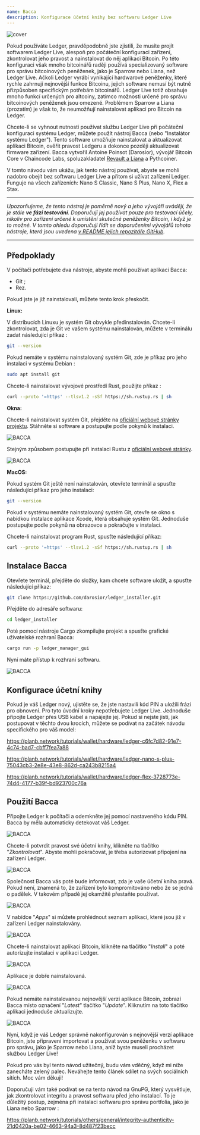 ```yaml
---
name: Bacca
description: Konfigurace účetní knihy bez softwaru Ledger Live
---
```

![cover](assets/cover.webp)

Pokud používáte Ledger, pravděpodobně jste zjistili, že musíte projít softwarem Ledger Live, alespoň pro počáteční konfiguraci zařízení, zkontrolovat jeho pravost a nainstalovat do něj aplikaci Bitcoin. Po této konfiguraci však mnoho bitcoinářů raději používá specializovaný software pro správu bitcoinových peněženek, jako je Sparrow nebo Liana, než Ledger Live. Ačkoli Ledger vyrábí vynikající hardwarové peněženky, které rychle zahrnují nejnovější funkce Bitcoinu, jejich software nemusí být nutně přizpůsoben specifickým potřebám bitcoinářů. Ledger Live totiž obsahuje mnoho funkcí určených pro altcoiny, zatímco možnosti určené pro správu bitcoinových peněženek jsou omezené. Problémem Sparrow a Liana (prozatím) je však to, že neumožňují nainstalovat aplikaci pro Bitcoin na Ledger.

Chcete-li se vyhnout nutnosti používat službu Ledger Live při počáteční konfiguraci systému Ledger, můžete použít nástroj Bacca (nebo "Instalátor systému Ledger"). Tento software umožňuje nainstalovat a aktualizovat aplikaci Bitcoin, ověřit pravost Ledgeru a dokonce později aktualizovat firmware zařízení. Bacca vytvořil Antoine Poinsot (Darosior), vývojář Bitcoin Core v Chaincode Labs, spoluzakladatel [Revault a Liana](https://wizardsardine.com/) a Pythcoiner.

V tomto návodu vám ukážu, jak tento nástroj používat, abyste se mohli nadobro obejít bez softwaru Ledger Live a přitom si užívat zařízení Ledger. Funguje na všech zařízeních: Nano S Classic, Nano S Plus, Nano X, Flex a Stax.

---
*Upozorňujeme, že tento nástroj je poměrně nový a jeho vývojáři uvádějí, že je stále **ve fázi testování**. Doporučují jej používat pouze pro testovací účely, nikoliv pro zařízení určené k umístění skutečné peněženky Bitcoin, i když je to možné. V tomto ohledu doporučuji řídit se doporučeními vývojářů tohoto nástroje, která jsou uvedena [v README jejich repozitáře GitHub](https://github.com/darosior/ledger_installer).*

---
## Předpoklady

V počítači potřebujete dva nástroje, abyste mohli používat aplikaci Bacca:


- Git ;
- Rez.

Pokud jste je již nainstalovali, můžete tento krok přeskočit.

**Linux:**

V distribucích Linuxu je systém Git obvykle předinstalován. Chcete-li zkontrolovat, zda je Git ve vašem systému nainstalován, můžete v terminálu zadat následující příkaz :

```bash
git --version
```

Pokud nemáte v systému nainstalovaný systém Git, zde je příkaz pro jeho instalaci v systému Debian :

```bash
sudo apt install git
```

Chcete-li nainstalovat vývojové prostředí Rust, použijte příkaz :

```bash
curl --proto '=https' --tlsv1.2 -sSf https://sh.rustup.rs | sh
```

**Okna:**

Chcete-li nainstalovat systém Git, přejděte na [oficiální webové stránky projektu](https://git-scm.com/). Stáhněte si software a postupujte podle pokynů k instalaci.

![BACCA](assets/fr/01.webp)

Stejným způsobem postupujte při instalaci Rustu z [oficiální webové stránky](https://www.rust-lang.org/tools/install).

![BACCA](assets/fr/02.webp)

**MacOS:**

Pokud systém Git ještě není nainstalován, otevřete terminál a spusťte následující příkaz pro jeho instalaci:

```bash
git --version
```

Pokud v systému nemáte nainstalovaný systém Git, otevře se okno s nabídkou instalace aplikace Xcode, která obsahuje systém Git. Jednoduše postupujte podle pokynů na obrazovce a pokračujte v instalaci.

Chcete-li nainstalovat program Rust, spusťte následující příkaz:

```bash
curl --proto '=https' --tlsv1.2 -sSf https://sh.rustup.rs | sh
```

## Instalace Bacca

Otevřete terminál, přejděte do složky, kam chcete software uložit, a spusťte následující příkaz:

```bash
git clone https://github.com/darosior/ledger_installer.git
```

Přejděte do adresáře softwaru:

```bash
cd ledger_installer
```

Poté pomocí nástroje Cargo zkompilujte projekt a spusťte grafické uživatelské rozhraní Bacca:

```bash
cargo run -p ledger_manager_gui
```

Nyní máte přístup k rozhraní softwaru.

![BACCA](assets/fr/03.webp)

## Konfigurace účetní knihy

Pokud je váš Ledger nový, ujistěte se, že jste nastavili kód PIN a uložili frázi pro obnovení. Pro tyto úvodní kroky nepotřebujete Ledger Live. Jednoduše připojte Ledger přes USB kabel a napájejte jej. Pokud si nejste jisti, jak postupovat v těchto dvou krocích, můžete se podívat na začátek návodu specifického pro váš model:

https://planb.network/tutorials/wallet/hardware/ledger-c6fc7d82-91e7-4c74-bad7-cbff7fea7a88

https://planb.network/tutorials/wallet/hardware/ledger-nano-s-plus-75043cb3-2e8e-43e8-862d-ca243b8215a4

https://planb.network/tutorials/wallet/hardware/ledger-flex-3728773e-74d4-4177-b39f-bd923700c76a

## Použití Bacca

Připojte Ledger k počítači a odemkněte jej pomocí nastaveného kódu PIN. Bacca by měla automaticky detekovat váš Ledger.

![BACCA](assets/fr/04.webp)

Chcete-li potvrdit pravost své účetní knihy, klikněte na tlačítko "*Zkontrolovat*". Abyste mohli pokračovat, je třeba autorizovat připojení na zařízení Ledger.

![BACCA](assets/fr/05.webp)

Společnost Bacca vás poté bude informovat, zda je vaše účetní kniha pravá. Pokud není, znamená to, že zařízení bylo kompromitováno nebo že se jedná o padělek. V takovém případě jej okamžitě přestaňte používat.

![BACCA](assets/fr/06.webp)

V nabídce "*Apps*" si můžete prohlédnout seznam aplikací, které jsou již v zařízení Ledger nainstalovány.

![BACCA](assets/fr/07.webp)

Chcete-li nainstalovat aplikaci Bitcoin, klikněte na tlačítko "*Install*" a poté autorizujte instalaci v aplikaci Ledger.

![BACCA](assets/fr/08.webp)

Aplikace je dobře nainstalovaná.

![BACCA](assets/fr/09.webp)

Pokud nemáte nainstalovanou nejnovější verzi aplikace Bitcoin, zobrazí Bacca místo označení "*Latest*" tlačítko "*Update*". Kliknutím na toto tlačítko aplikaci jednoduše aktualizujte.

![BACCA](assets/fr/10.webp)

Nyní, když je váš Ledger správně nakonfigurován s nejnovější verzí aplikace Bitcoin, jste připraveni importovat a používat svou peněženku v softwaru pro správu, jako je Sparrow nebo Liana, aniž byste museli procházet službou Ledger Live!

Pokud pro vás byl tento návod užitečný, budu vám vděčný, když mi níže zanecháte zelený palec. Neváhejte tento článek sdílet na svých sociálních sítích. Moc vám děkuji!

Doporučuji vám také podívat se na tento návod na GnuPG, který vysvětluje, jak zkontrolovat integritu a pravost softwaru před jeho instalací. To je důležitý postup, zejména při instalaci softwaru pro správu portfolia, jako je Liana nebo Sparrow :

https://planb.network/tutorials/others/general/integrity-authenticity-21d0420a-be02-4663-94a3-8d487f23becc
